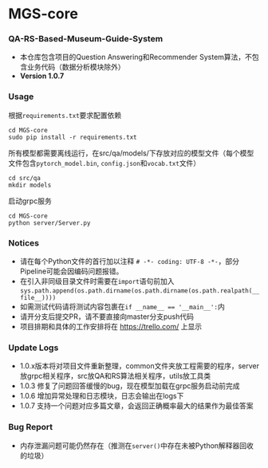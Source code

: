 # MGS-core
### QA-RS-Based-Museum-Guide-System
- 本仓库包含项目的Question Answering和Recommender System算法，不包含业务代码（数据分析模块除外）
- **Version 1.0.7**

### Usage
根据`requirements.txt`要求配置依赖
```shell
cd MGS-core
sudo pip install -r requirements.txt
```

所有模型都需要离线运行，在src/qa/models/下存放对应的模型文件（每个模型文件包含`pytorch_model.bin`, `config.json`和`vocab.txt`文件）
```shell
cd src/qa
mkdir models
```

启动grpc服务
```shell
cd MGS-core
python server/Server.py
```

### Notices
- 请在每个Python文件的首行加以注释 `# -*- coding: UTF-8 -*-`，部分Pipeline可能会因编码问题报错。
- 在引入非同级目录文件时需要在`import`语句前加入`sys.path.append(os.path.dirname(os.path.dirname(os.path.realpath(__file__))))`
- 如需测试代码请将测试内容包裹在`if __name__ == '__main__':`内
- 请开分支后提交PR，请不要直接向master分支push代码
- 项目排期和具体的工作安排将在 https://trello.com/ 上显示

### Update Logs
- 1.0.x版本将对项目文件重新整理，common文件夹放工程需要的程序，server放grpc相关程序，src放QA和RS算法相关程序，utils放工具类
- 1.0.3 修复了问题回答缓慢的bug，现在模型加载在grpc服务启动前完成
- 1.0.6 增加异常处理和日志模块，日志会输出在logs下
- 1.0.7 支持一个问题对应多篇文章，会返回正确概率最大的结果作为最佳答案

### Bug Report
- 内存泄漏问题可能仍然存在（推测在`server()`中存在未被Python解释器回收的垃圾）